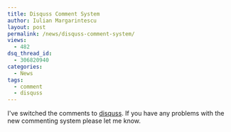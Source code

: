 ```yaml
---
title: Disquss Comment System
author: Iulian Margarintescu
layout: post
permalink: /news/disquss-comment-system/
views:
  - 482
dsq_thread_id:
  - 306820940
categories:
  - News
tags:
  - comment
  - disquss
---
```

I've switched the comments to [disquss][1].  If you have any problems with the new commenting system please let me know.

 [1]: http://disqus.com "Disquss"